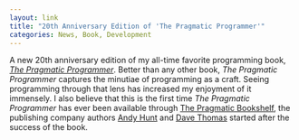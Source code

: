 ```yaml
---
layout: link
title: "20th Anniversary Edition of 'The Pragmatic Programmer'"
categories: News, Book, Development
---
```


A new 20th anniversary edition of my all-time favorite programming book, [*The Pragmatic Programmer*](https://pragprog.com/book/tpp20/the-pragmatic-programmer-20th-anniversary-edition). Better than any other book, *The Pragmatic Programmer* captures the minutiae of programming as a craft. Seeing programming through that lens has increased my enjoyment of it immensely. I also believe that this is the first time *The Pragmatic Programmer* has ever been available through [The Pragmatic Bookshelf](https://pragprog.com), the publishing company authors [Andy Hunt](https://twitter.com/PragmaticAndy) and [Dave Thomas](https://twitter.com/pragdave) started after the success of the book.

